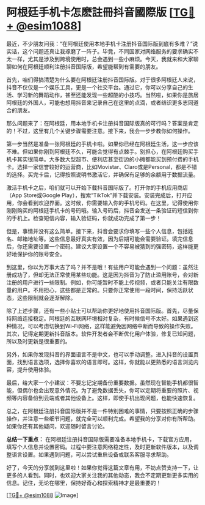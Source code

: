 # 阿根廷手机卡怎麽註冊抖音國際版 [[TG💪+ @esim1088](https://t.me/s/esim1088)]

最近，不少朋友问我：“在阿根廷使用本地手机卡注册抖音国际版到底有多难？”说实话，这个问题还真让我琢磨了一阵子。毕竟，不同国家对网络服务的要求确实不太一样，尤其是涉及到跨境使用时，总会遇到一些小麻烦。今天，我就来和大家聊聊如何在阿根廷顺利注册抖音国际版，希望能帮到有需要的朋友。

首先，咱们得搞清楚为什么要在阿根廷注册抖音国际版。对于很多阿根廷人来说，抖音不仅仅是一个娱乐工具，更是一个社交平台。通过它，你可以分享自己的生活、学习新的舞蹈动作，甚至还能发现一些超酷的小技巧。当然啦，如果你是旅居阿根廷的外国人，可能也想用抖音来记录自己在这里的点滴，或者结识更多志同道合的朋友。

那么问题来了：在阿根廷，用本地手机卡注册抖音国际版真的可行吗？答案是肯定的！不过，这里有几个关键步骤需要注意。接下来，我会一步步教你如何操作。

第一步当然是准备一张阿根廷的手机卡啦。如果你已经在阿根廷生活，这一步应该不难。但如果你刚到阿根廷不久，可能会觉得有点棘手。别担心，在阿根廷购买手机卡其实很简单。大多数大型超市、便利店甚至街边的小摊都能买到预付费的手机卡。选择一家信誉较好的运营商，比如Movistar、Claro或是Personal，都是不错的选择。买完卡后，记得按照说明书激活它，并确保有足够的余额用于数据流量。

激活手机卡之后，咱们就可以开始下载抖音国际版了。打开你的手机应用商店（App Store或Google Play），搜索“TikTok”并下载安装。安装完成后，打开应用，你会看到欢迎界面。这时候，你需要输入你的手机号码。在这里，记得使用你刚刚购买的阿根廷手机卡的号码哦。输入号码后，抖音会发送一条验证码短信到你的手机上。检查短信内容，输入验证码，你就成功完成了第一步！

但是，事情并没有这么简单。接下来，抖音会要求你填写一些个人信息，包括姓名、邮箱地址等。这些信息最好真实有效，因为后期可能会需要验证。填完信息后，你还需要设置一个密码。建议大家设置一个不容易被猜到的强密码，这样能更好地保护你的账号安全。

到这里，你以为万事大吉了吗？并不是哦！有些用户可能会遇到一个问题：虽然注册成功了，但却无法正常使用某些功能。这是因为抖音为了防止滥用账号，会对新注册的用户进行一些限制。例如，你可能暂时不能上传视频，或者只能关注有限数量的用户。不用担心，这些都是正常的。只要你正常使用一段时间，保持活跃状态，这些限制就会逐渐解除。

除了上述步骤，还有一些小贴士可以帮助你更好地使用抖音国际版。首先，尽量保持网络连接稳定。阿根廷的互联网环境相对复杂，有时候信号不太好。如果遇到这种情况，可以考虑切换到Wi-Fi网络，这样能避免因网络中断而导致的操作失败。其次，记得定期更新抖音版本。软件开发者会不断优化用户体验，修复已知问题，所以及时更新是很重要的。

另外，如果你发现抖音的界面语言不是中文，也可以手动调整。进入抖音的设置页面，找到语言选项，选择你喜欢的语言即可。这样，你就能以更熟悉的语言浏览内容，提升使用体验。

最后，给大家一个小建议：不要忘记定期备份重要数据。虽然现在智能手机都很智能，但偶尔也会出现意外情况。为了避免数据丢失，你可以定期将重要的照片、视频等内容备份到云端或者其他设备上。这样，即使手机出现问题，也能快速恢复。

总之，在阿根廷注册抖音国际版并不是一件特别困难的事情，只要按照正确的步骤操作，并注意一些细节问题，就完全可以顺利完成。希望我的分享对你有所帮助。如果你还有其他疑问，欢迎随时留言讨论。

**总结一下重点：** 在阿根廷注册抖音国际版需要准备本地手机卡，下载官方应用，填写个人信息并设置密码。过程中要注意网络稳定性，及时更新软件版本，以及调整语言设置。如果遇到问题，可以尝试重启设备或联系客服寻求帮助。

好了，今天的分享就到这里啦！如果你觉得这篇文章有用，不妨点赞支持一下，让更多的人看到。同时，也欢迎大家关注我的其他动态，我会不定期更新更多实用的信息。记住，无论在哪里，保持好奇心和探索精神才是最重要的！

[[TG💪+ @esim1088](https://t.me/s/esim1088) ![Image](https://i.postimg.cc/4NQfJmqS/Snipaste-2025-05-13-00-14-12.png)]
